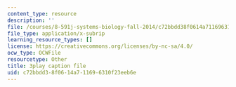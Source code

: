 ```yaml
---
content_type: resource
description: ''
file: /courses/8-591j-systems-biology-fall-2014/c72bbdd38f0614a711696310f23eeb6e_KLrPm-BEEOI.srt
file_type: application/x-subrip
learning_resource_types: []
license: https://creativecommons.org/licenses/by-nc-sa/4.0/
ocw_type: OCWFile
resourcetype: Other
title: 3play caption file
uid: c72bbdd3-8f06-14a7-1169-6310f23eeb6e
---
```

